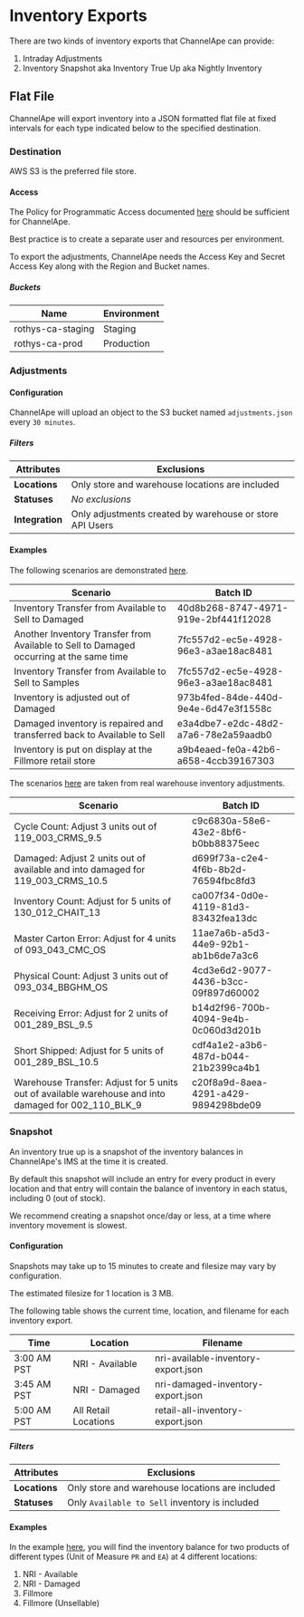 # Inventory Exports

There are two kinds of inventory exports that ChannelApe can provide:

1. Intraday Adjustments
1. Inventory Snapshot aka Inventory True Up aka Nightly Inventory

## Flat File

ChannelApe will export inventory into a JSON formatted flat file at fixed intervals for each type indicated below to the specified destination.

### Destination

AWS S3 is the preferred file store.

#### Access

The Policy for Programmatic Access documented [here](https://aws.amazon.com/blogs/security/writing-iam-policies-how-to-grant-access-to-an-amazon-s3-bucket/) should be sufficient for ChannelApe.

Best practice is to create a separate user and resources per environment.

To export the adjustments, ChannelApe needs the Access Key and Secret Access Key along with the Region and Bucket names.

##### Buckets

| Name              | Environment |
| ----------------- | ----------- |
| rothys-ca-staging | Staging     |
| rothys-ca-prod    | Production  |

### Adjustments

#### Configuration

ChannelApe will upload an object to the S3 bucket named `adjustments.json` every `30 minutes`.

##### Filters

| Attributes      | Exclusions                                               |
| --------------- | -------------------------------------------------------- |
| **Locations**   | Only store and warehouse locations are included          |
| **Statuses**    | _No exclusions_                                          |
| **Integration** | Only adjustments created by warehouse or store API Users |

#### Examples

The following scenarios are demonstrated [here](adjustments.json).

| Scenario                                                                                | Batch ID                             |
| --------------------------------------------------------------------------------------- | ------------------------------------ |
| Inventory Transfer from Available to Sell to Damaged                                    | 40d8b268-8747-4971-919e-2bf441f12028 |
| Another Inventory Transfer from Available to Sell to Damaged occurring at the same time | 7fc557d2-ec5e-4928-96e3-a3ae18ac8481 |
| Inventory Transfer from Available to Sell to Samples                                    | 7fc557d2-ec5e-4928-96e3-a3ae18ac8481 |
| Inventory is adjusted out of Damaged                                                    | 973b4fed-84de-440d-9e4e-6d47e3f1558c |
| Damaged inventory is repaired and transferred back to Available to Sell                 | e3a4dbe7-e2dc-48d2-a7a6-78e2a59aadb0 |
| Inventory is put on display at the Fillmore retail store                                | a9b4eaed-fe0a-42b6-a658-4ccb39167303 |

The scenarios [here](nri-test-adjustments-2023-04.json) are taken from real warehouse inventory adjustments.

| Scenario                                                                                             | Batch ID                             |
| ---------------------------------------------------------------------------------------------------- | ------------------------------------ |
| Cycle Count: Adjust 3 units out of 119_003_CRMS_9.5                                                  | c9c6830a-58e6-43e2-8bf6-b0bb88375eec |
| Damaged: Adjust 2 units out of available and into damaged for 119_003_CRMS_10.5                      | d699f73a-c2e4-4f6b-8b2d-76594fbc8fd3 |
| Inventory Count: Adjust for 5 units of 130_012_CHAIT_13                                              | ca007f34-0d0e-4119-81d3-83432fea13dc |
| Master Carton Error: Adjust for 4 units of 093_043_CMC_OS                                            | 11ae7a6b-a5d3-44e9-92b1-ab1b6de7a3c6 |
| Physical Count: Adjust 3 units out of 093_034_BBGHM_OS                                               | 4cd3e6d2-9077-4436-b3cc-09f897d60002 |
| Receiving Error: Adjust for 2 units of 001_289_BSL_9.5                                               | b14d2f96-700b-4094-9e4b-0c060d3d201b |
| Short Shipped: Adjust for 5 units of 001_289_BSL_10.5                                                | cdf4a1e2-a3b6-487d-b044-21b2399ca4b1 |
| Warehouse Transfer: Adjust for 5 units out of available warehouse and into damaged for 002_110_BLK_9 | c20f8a9d-8aea-4291-a429-9894298bde09 |

### Snapshot

An inventory true up is a snapshot of the inventory balances in ChannelApe's IMS at the time it is created.

By default this snapshot will include an entry for every product in every location and that entry will contain the balance of inventory in each status, including 0 (out of stock).

We recommend creating a snapshot once/day or less, at a time where inventory movement is slowest.

#### Configuration

Snapshots may take up to 15 minutes to create and filesize may vary by configuration.

The estimated filesize for 1 location is 3 MB.

The following table shows the current time, location, and filename for each inventory export.

| Time        | Location             | Filename                            |
| ----------- | -------------------- | ----------------------------------- |
| 3:00 AM PST | NRI - Available      | nri-available-inventory-export.json |
| 3:45 AM PST | NRI - Damaged        | nri-damaged-inventory-export.json   |
| 5:00 AM PST | All Retail Locations | retail-all-inventory-export.json    |

##### Filters

| Attributes    | Exclusions                                      |
| ------------- | ----------------------------------------------- |
| **Locations** | Only store and warehouse locations are included |
| **Statuses**  | Only `Available to Sell` inventory is included  |

#### Examples

In the example [here](inventory-export.json), you will find the inventory balance for two products of different types (Unit of Measure `PR` and `EA`) at 4 different locations:

1. NRI - Available
1. NRI - Damaged
1. Fillmore
1. Fillmore (Unsellable)
